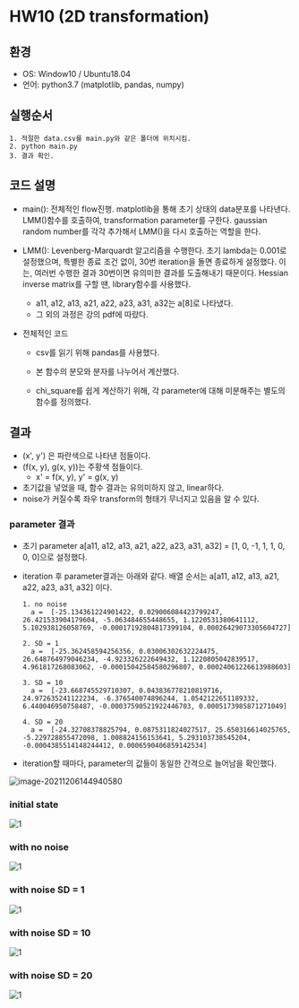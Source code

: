 # HW10 (2D transformation)

## 환경

- OS: Window10 / Ubuntu18.04
- 언어: python3.7 (matplotlib, pandas, numpy)



## 실행순서

```
1. 적절한 data.csv를 main.py와 같은 폴더에 위치시킴.
2. python main.py
3. 결과 확인.
```



## 코드 설명

- main(): 전체적인 flow진행. matplotlib을 통해 초기 상태의 data분포를 나타낸다. LMM()함수를 호출하여, transformation parameter를 구한다. gaussian random number를 각각 추가해서 LMM()을 다시 호출하는 역할을 한다. 

- LMM(): Levenberg-Marquardt 알고리즘을 수행한다. 초기 lambda는 0.001로 설정했으며, 특별한 종료 조건 없이, 30번 iteration을 돌면 종료하게 설정했다. 이는, 여러번 수행한 결과 30번이면 유의미한 결과를 도출해내기 때문이다. Hessian inverse matrix를 구할 땐, library함수를 사용했다. 

  - a11, a12, a13, a21, a22, a23, a31, a32는 a[8]로 나타냈다.
  - 그 외의 과정은 강의 pdf에 따랐다.

- 전체적인 코드

  - csv를 읽기 위해 pandas를 사용했다.

  - 본 함수의 분모와 분자를 나누어서 계산했다.

  - chi_square를 쉽게 계산하기 위해, 각 parameter에 대해 미분해주는 별도의 함수를 정의했다.

    

## 결과

- (x', y') 은 파란색으로 나타낸 점들이다.
- (f(x, y), g(x, y))는 주황색 점들이다. 
  - x' = f(x, y), y' = g(x, y) 
- 초기값을 넣었을 때, 함수 결과는 유의미하지 않고, linear하다.
- noise가 커질수록 좌우 transform의 형태가 무너지고 있음을 알 수 있다. 



### parameter 결과

- 초기 parameter a[a11, a12, a13, a21, a22, a23, a31, a32] = [1, 0, -1, 1, 1, 0, 0, 0]으로 설정했다.

- iteration 후 parameter결과는 아래와 같다. 배열 순서는  a[a11, a12, a13, a21, a22, a23, a31, a32] 이다.

  ```
  1. no noise
   	a =  [-25.134361224901422, 0.029006084423799247, 26.421533904179604, -5.063484655448655, 1.1220531380641112, 5.102938126058769, -0.00017192804817399104, 0.00026429073305604727]
  
  2. SD = 1
  	a =  [-25.362458594256356, 0.03006302632224475, 26.648764979046234, -4.923326222649432, 1.1220805042839517, 4.961817268083062, -0.00015042584580296807, 0.00024061226613988603]
  
  3. SD = 10
  	a =  [-23.668745529710307, 0.043836778210819716, 24.972635241122234, -6.376540074896244, 1.0542122651189332, 6.440046950758487, -0.00037590521922446703, 0.0005173985871271049]
  
  4. SD = 20
  	a =  [-24.32708378825794, 0.0875311824027517, 25.650316614025765, -5.229728855472098, 1.008824156153641, 5.293103738545204, -0.0004385514148244412, 0.0006590406859142534]
  ```

  

- iteration할 때마다, parameter의 값들이 동일한 간격으로 늘어남을 확인했다. 

![image-20211206144940580](./result/result.png)

### initial state

![1](./result/initialstate.PNG)



### with no noise

![1](./result/nonoise.PNG)

### with noise SD = 1

![1](./result/sd1.PNG)

### with noise SD = 10

![1](./result/sd10.PNG)

### with noise SD = 20

![1](./result/sd20.PNG)

